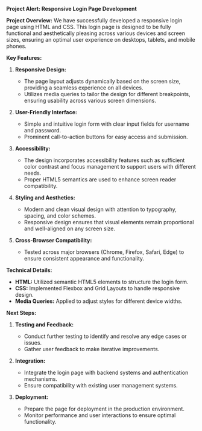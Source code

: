 **Project Alert: Responsive Login Page Development**

**Project Overview:**
We have successfully developed a responsive login page using HTML and CSS. This login page is designed to be fully functional and aesthetically pleasing across various devices and screen sizes, ensuring an optimal user experience on desktops, tablets, and mobile phones.

**Key Features:**

1. **Responsive Design:**
   - The page layout adjusts dynamically based on the screen size, providing a seamless experience on all devices.
   - Utilizes media queries to tailor the design for different breakpoints, ensuring usability across various screen dimensions.

2. **User-Friendly Interface:**
   - Simple and intuitive login form with clear input fields for username and password.
   - Prominent call-to-action buttons for easy access and submission.

3. **Accessibility:**
   - The design incorporates accessibility features such as sufficient color contrast and focus management to support users with different needs.
   - Proper HTML5 semantics are used to enhance screen reader compatibility.

4. **Styling and Aesthetics:**
   - Modern and clean visual design with attention to typography, spacing, and color schemes.
   - Responsive design ensures that visual elements remain proportional and well-aligned on any screen size.

5. **Cross-Browser Compatibility:**
   - Tested across major browsers (Chrome, Firefox, Safari, Edge) to ensure consistent appearance and functionality.

**Technical Details:**

- **HTML:** Utilized semantic HTML5 elements to structure the login form.
- **CSS:** Implemented Flexbox and Grid Layouts to handle responsive design.
- **Media Queries:** Applied to adjust styles for different device widths.

**Next Steps:**

1. **Testing and Feedback:**
   - Conduct further testing to identify and resolve any edge cases or issues.
   - Gather user feedback to make iterative improvements.

2. **Integration:**
   - Integrate the login page with backend systems and authentication mechanisms.
   - Ensure compatibility with existing user management systems.

3. **Deployment:**
   - Prepare the page for deployment in the production environment.
   - Monitor performance and user interactions to ensure optimal functionality.

